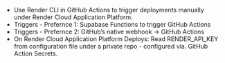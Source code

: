 * Use Render CLI in GitHub Actions to trigger deployments manually under Render Cloud Application Platform.
* Triggers - Prefernce 1: Supabase Functions to trigger GitHub Actions
* Triggers - Prefernce 2: GitHub’s native webhook → GitHub Actions
* On Render Cloud Application Platform Deploys: Read RENDER_API_KEY from configuration file under a private repo - configured via. GitHub Action Secrets.
